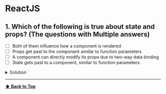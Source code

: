 # ReactJS

## 1. Which of the following is true about state and props? (The questions with Multiple answers)

- [ ] Both of them influence how a component is rendered
- [ ] Props get past to the component similar to function parameters
- [ ] A component can directly modify its props due to two-way data binding
- [ ] State gets past to a component, similar to function parameters

<details><summary>Solution</summary>

- in progress 

</details>

---

**[⬆ Back to Top](#ReactJS)**
